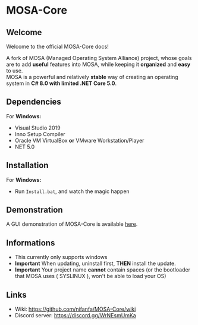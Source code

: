 # MOSA-Core

## Welcome
Welcome to the official MOSA-Core docs!

A fork of MOSA (Managed Operating System Alliance) project, whose goals are to add **useful** features into MOSA, while keeping it **organized** and **easy** to use.<br/>
MOSA is a powerful and relatively **stable** way of creating an operating system in **C# 8.0 with limited .NET Core 5.0**.

## Dependencies

For **Windows:**  
-  Visual Studio 2019
-  Inno Setup Compiler
-  Oracle VM VirtualBox **or** VMware Workstation/Player
-  NET 5.0

## Installation
For **Windows:**  
-  Run `Install.bat`, and watch the magic happen

## Demonstration
A GUI demonstration of MOSA-Core is available [here](https://github.com/nifanfa/MOSA-GUI-Sample).

## Informations
- This currently only supports windows
- **Important** When updating, uninstall first, **THEN** install the update.
- **Important** Your project name **cannot** contain spaces (or the bootloader that MOSA uses ( SYSLINUX ), won't be able to load your OS)  

## Links
-  Wiki: https://github.com/nifanfa/MOSA-Core/wiki
-  Discord server: https://discord.gg/WrNEsmUmKa
